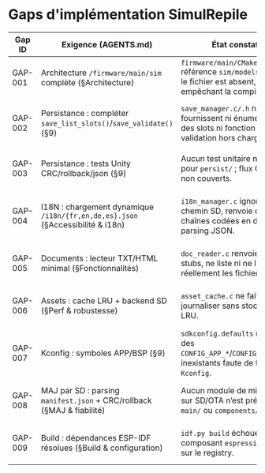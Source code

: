 # Gaps d'implémentation SimulRepile

| Gap ID | Exigence (AGENTS.md) | État constaté | Action minimale proposée |
| --- | --- | --- | --- |
| GAP-001 | Architecture `/firmware/main/sim` complète (§Architecture) | `firmware/main/CMakeLists.txt` référence `sim/models.c` mais le fichier est absent, empêchant la compilation. | Ajouter `sim/models.c` avec les utilitaires de modèles (ex : helpers d’environnement) et l’enregistrer dans CMake. |
| GAP-002 | Persistance : compléter `save_list_slots()`/`save_validate()` (§9) | `save_manager.c/.h` ne fournissent ni énumération des slots ni fonction de validation hors chargement. | Implémenter `save_manager_list_slots()` (scan + métadonnées) et `save_manager_validate_slot()` (lecture en-tête + CRC). |
| GAP-003 | Persistance : tests Unity CRC/rollback/json (§9) | Aucun test unitaire n’existe pour `persist/` ; flux CRC/.bak non couverts. | Ajouter un composant de tests Unity ciblant `save_manager` (CRC, .bak de secours, sérialisation JSON). |
| GAP-004 | I18N : chargement dynamique `/i18n/{fr,en,de,es}.json` (§Accessibilité & i18n) | `i18n_manager.c` ignore le chemin SD, renvoie des chaînes codées en dur sans parsing JSON. | Implémenter chargement JSON (ex : cJSON), cache en mémoire et bascule à chaud via `i18n_manager_set_language`. |
| GAP-005 | Documents : lecteur TXT/HTML minimal (§Fonctionnalités) | `doc_reader.c` renvoie des stubs, ne liste ni ne lit réellement les fichiers SD. | Parcourir les dossiers par catégorie, filtrer extensions, lire contenu TXT/HTML (fallback texte). |
| GAP-006 | Assets : cache LRU + backend SD (§Perf & robustesse) | `asset_cache.c` ne fait que journaliser sans stockage ni LRU. | Introduire un mini-cache (liste chaînée/queue) avec limite configurable, comptage références et lecture sur SD. |
| GAP-007 | Kconfig : symboles APP/BSP (§9) | `sdkconfig.defaults` référence des `CONFIG_APP_*`/`CONFIG_BSP_*` inexistants faute de fichier `Kconfig`. | Ajouter `Kconfig`/sous-Kconfig définissant ces options (valeurs par défaut alignées). |
| GAP-008 | MAJ par SD : parsing `manifest.json` + CRC/rollback (§MAJ & fiabilité) | Aucun module de mise à jour sur SD/OTA n’est présent dans `main/` ou `components/`. | Créer un module `updates` (lecture manifeste, vérification CRC, copie binaire + rollback .bak). |
| GAP-009 | Build : dépendances ESP-IDF résolues (§Build & configuration) | `idf.py build` échoue faute de composant `espressif/cjson` sur le registry. | Aligner `idf_component.yml` sur le composant IDF natif (`idf::cjson`) et verrouiller la version minimale d'ESP-IDF. |
